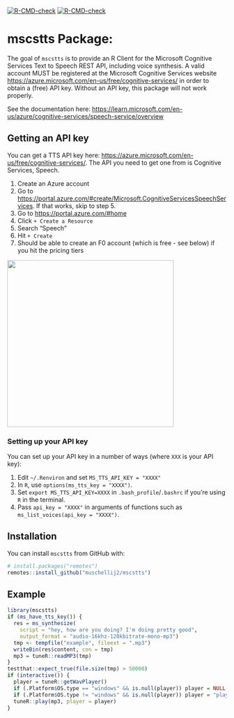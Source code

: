
<!-- badges: start -->

[![R-CMD-check](https://github.com/muschellij2/mscstts/workflows/R-CMD-check/badge.svg)](https://github.com/muschellij2/mscstts/actions)
[![R-CMD-check](https://github.com/muschellij2/mscstts/actions/workflows/R-CMD-check.yaml/badge.svg)](https://github.com/muschellij2/mscstts/actions/workflows/R-CMD-check.yaml)
<!-- badges: end -->

# mscstts Package:

The goal of `mscstts` is to provide an R Client for the Microsoft
Cognitive Services Text to Speech REST API, including voice synthesis. A
valid account MUST be registered at the Microsoft Cognitive Services
website <https://azure.microsoft.com/en-us/free/cognitive-services/> in
order to obtain a (free) API key. Without an API key, this package will
not work properly.

See the documentation here:
<https://learn.microsoft.com/en-us/azure/cognitive-services/speech-service/overview>

## Getting an API key

You can get a TTS API key here:
<https://azure.microsoft.com/en-us/free/cognitive-services/>. The API
you need to get one from is Cognitive Services, Speech.

1.  Create an Azure account
2.  Go to
    <https://portal.azure.com/#create/Microsoft.CognitiveServicesSpeechServices>.
    If that works, skip to step 5.
3.  Go to <https://portal.azure.com/#home>
4.  Click `+ Create a Resource`
5.  Search “Speech”
6.  Hit `+ Create`
7.  Should be able to create an F0 account (which is free - see below)
    if you hit the pricing tiers

<img src="man/figures/README-f0.png" width="382" />

### Setting up your API key

You can set up your API key in a number of ways (where `XXX` is your API
key):

1.  Edit `~/.Renviron` and set `MS_TTS_API_KEY = "XXXX"`
2.  In `R`, use `options(ms_tts_key = "XXXX")`.
3.  Set `export MS_TTS_API_KEY=XXXX` in `.bash_profile`/`.bashrc` if
    you’re using `R` in the terminal.
4.  Pass `api_key = "XXXX"` in arguments of functions such as
    `ms_list_voices(api_key = "XXXX")`.

## Installation

You can install `mscstts` from GitHub with:

``` r
# install.packages("remotes")
remotes::install_github("muschellij2/mscstts")
```

## Example

``` r
library(mscstts)
if (ms_have_tts_key()) {
  res = ms_synthesize(
    script = "hey, how are you doing? I'm doing pretty good",
    output_format = "audio-16khz-128kbitrate-mono-mp3")
  tmp <- tempfile("example", fileext = ".mp3")
  writeBin(res$content, con = tmp)
  mp3 = tuneR::readMP3(tmp)
}
testthat::expect_true(file.size(tmp) > 50000)
if (interactive()) {
  player = tuneR::getWavPlayer()
  if (.Platform$OS.type == "windows" && is.null(player)) player = NULL
  if (.Platform$OS.type != "windows" && is.null(player)) player = "play"
  tuneR::play(mp3, player = player)
}
```
